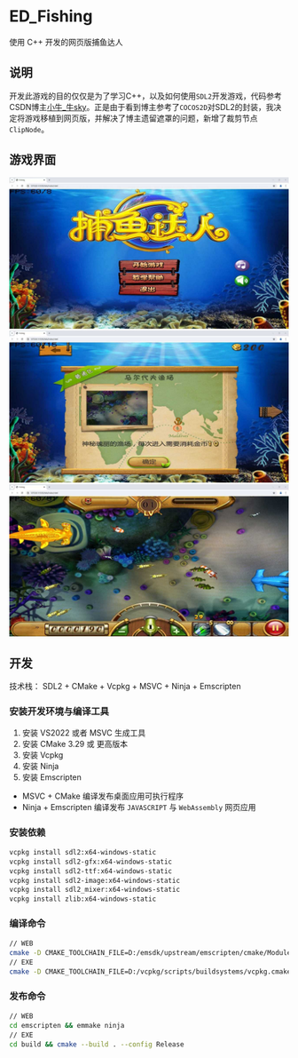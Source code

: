 # ED_Fishing

使用 C++ 开发的网页版捕鱼达人

## 说明
开发此游戏的目的仅仅是为了学习C++，以及如何使用`SDL2`开发游戏，代码参考CSDN博主[小牛_牛sky](https://github.com/sky94520)。正是由于看到博主参考了`COCOS2D`对SDL2的封装，我决定将游戏移植到网页版，并解决了博主遗留遮罩的问题，新增了裁剪节点 `ClipNode`。

## 游戏界面
![开始游戏](./docs/1.jpg "开始游戏")
![选择场景](./docs/2.jpg "选择场景")
![游戏场景](./docs/3.jpg "游戏场景")

## 开发

技术栈： SDL2 + CMake + Vcpkg + MSVC + Ninja + Emscripten

### 安装开发环境与编译工具

1. 安装 VS2022 或者 MSVC 生成工具
2. 安装 CMake 3.29 或 更高版本
3. 安装 Vcpkg 
4. 安装 Ninja
5. 安装 Emscripten

* MSVC + CMake  编译发布桌面应用可执行程序
* Ninja + Emscripten 编译发布 `JAVASCRIPT` 与 `WebAssembly` 网页应用

### 安装依赖
```sh
vcpkg install sdl2:x64-windows-static
vcpkg install sdl2-gfx:x64-windows-static
vcpkg install sdl2-ttf:x64-windows-static
vcpkg install sdl2-image:x64-windows-static
vcpkg install sdl2_mixer:x64-windows-static
vcpkg install zlib:x64-windows-static
```

### 编译命令
```sh
// WEB
cmake -D CMAKE_TOOLCHAIN_FILE=D:/emsdk/upstream/emscripten/cmake/Modules/Platform/Emscripten.cmake -G "Ninja" -D CMAKE_BUILD_TYPE=Release -S "./" -B "./emscripten"
// EXE
cmake -D CMAKE_TOOLCHAIN_FILE=D:/vcpkg/scripts/buildsystems/vcpkg.cmake -G "Visual Studio 17 2022" -D CMAKE_BUILD_TYPE=Release -D VCPKG_TARGET_TRIPLET=x64-windows-static -D CMAKE_VERBOSE_MAKEFILE:BOOL=ON -S "./" -B "./build"
```

### 发布命令
```sh
// WEB
cd emscripten && emmake ninja
// EXE
cd build && cmake --build . --config Release
```


